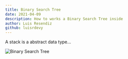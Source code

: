 ```yaml
---
title: Binary Search Tree
date: 2021-04-09
description: How to works a Binary Search Tree inside
author: Luis Resendiz
github: luisrdevy
---
```


A stack is a abstract data type...

![Binary Search Tree](./images/stack001.png)